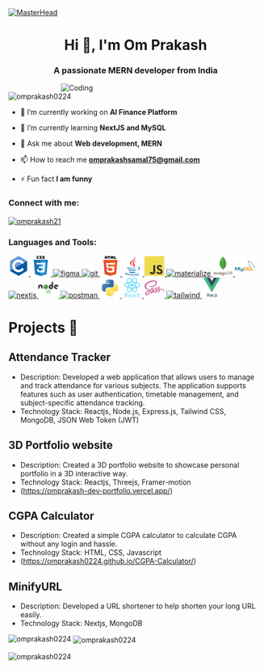 [![MasterHead](https://user-images.githubusercontent.com/86270481/214122618-1bf43327-cdef-456e-81fe-fc71a9070c07.gif)](https://rishavchanda.io)

<h1 align="center">Hi 👋, I'm Om Prakash</h1>
<h3 align="center">A passionate MERN developer from India</h3>
<img align="right" alt="Coding" width="400" src="https://i.pinimg.com/originals/c8/a8/e3/c8a8e39ae4658de1e4dc8f03af0f4792.gif">


<p align="left"> <img src="https://komarev.com/ghpvc/?username=omprakash0224&label=Profile%20views&color=0e75b6&style=flat" alt="omprakash0224" /> </p>

- 🔭 I’m currently working on **AI Finance Platform**

- 🌱 I’m currently learning **NextJS and MySQL**

- 💬 Ask me about **Web development, MERN**

- 📫 How to reach me **omprakashsamal75@gmail.com**

- ⚡ Fun fact **I am funny**

<h3 align="left">Connect with me:</h3>
<p align="left">
<a href="https://www.leetcode.com/omprakash21" target="blank"><img align="center" src="https://raw.githubusercontent.com/rahuldkjain/github-profile-readme-generator/master/src/images/icons/Social/leet-code.svg" alt="omprakash21" height="30" width="40" /></a>
</p>

<h3 align="left">Languages and Tools:</h3>
<p align="left"> <a href="https://www.cprogramming.com/" target="_blank" rel="noreferrer"> <img src="https://raw.githubusercontent.com/devicons/devicon/master/icons/c/c-original.svg" alt="c" width="40" height="40"/> </a> <a href="https://www.w3schools.com/css/" target="_blank" rel="noreferrer"> <img src="https://raw.githubusercontent.com/devicons/devicon/master/icons/css3/css3-original-wordmark.svg" alt="css3" width="40" height="40"/> </a> <a href="https://www.figma.com/" target="_blank" rel="noreferrer"> <img src="https://www.vectorlogo.zone/logos/figma/figma-icon.svg" alt="figma" width="40" height="40"/> </a> <a href="https://git-scm.com/" target="_blank" rel="noreferrer"> <img src="https://www.vectorlogo.zone/logos/git-scm/git-scm-icon.svg" alt="git" width="40" height="40"/> </a> <a href="https://www.w3.org/html/" target="_blank" rel="noreferrer"> <img src="https://raw.githubusercontent.com/devicons/devicon/master/icons/html5/html5-original-wordmark.svg" alt="html5" width="40" height="40"/> </a> <a href="https://www.java.com" target="_blank" rel="noreferrer"> <img src="https://raw.githubusercontent.com/devicons/devicon/master/icons/java/java-original.svg" alt="java" width="40" height="40"/> </a> <a href="https://developer.mozilla.org/en-US/docs/Web/JavaScript" target="_blank" rel="noreferrer"> <img src="https://raw.githubusercontent.com/devicons/devicon/master/icons/javascript/javascript-original.svg" alt="javascript" width="40" height="40"/> </a> <a href="https://materializecss.com/" target="_blank" rel="noreferrer"> <img src="https://raw.githubusercontent.com/prplx/svg-logos/5585531d45d294869c4eaab4d7cf2e9c167710a9/svg/materialize.svg" alt="materialize" width="40" height="40"/> </a> <a href="https://www.mongodb.com/" target="_blank" rel="noreferrer"> <img src="https://raw.githubusercontent.com/devicons/devicon/master/icons/mongodb/mongodb-original-wordmark.svg" alt="mongodb" width="40" height="40"/> </a> <a href="https://www.mysql.com/" target="_blank" rel="noreferrer"> <img src="https://raw.githubusercontent.com/devicons/devicon/master/icons/mysql/mysql-original-wordmark.svg" alt="mysql" width="40" height="40"/> </a> <a href="https://nextjs.org/" target="_blank" rel="noreferrer"> <img src="https://cdn.worldvectorlogo.com/logos/nextjs-2.svg" alt="nextjs" width="40" height="40"/> </a> <a href="https://nodejs.org" target="_blank" rel="noreferrer"> <img src="https://raw.githubusercontent.com/devicons/devicon/master/icons/nodejs/nodejs-original-wordmark.svg" alt="nodejs" width="40" height="40"/> </a> <a href="https://postman.com" target="_blank" rel="noreferrer"> <img src="https://www.vectorlogo.zone/logos/getpostman/getpostman-icon.svg" alt="postman" width="40" height="40"/> </a> <a href="https://www.python.org" target="_blank" rel="noreferrer"> <img src="https://raw.githubusercontent.com/devicons/devicon/master/icons/python/python-original.svg" alt="python" width="40" height="40"/> </a> <a href="https://reactjs.org/" target="_blank" rel="noreferrer"> <img src="https://raw.githubusercontent.com/devicons/devicon/master/icons/react/react-original-wordmark.svg" alt="react" width="40" height="40"/> </a> <a href="https://sass-lang.com" target="_blank" rel="noreferrer"> <img src="https://raw.githubusercontent.com/devicons/devicon/master/icons/sass/sass-original.svg" alt="sass" width="40" height="40"/> </a> <a href="https://tailwindcss.com/" target="_blank" rel="noreferrer"> <img src="https://www.vectorlogo.zone/logos/tailwindcss/tailwindcss-icon.svg" alt="tailwind" width="40" height="40"/> </a> <a href="https://vuejs.org/" target="_blank" rel="noreferrer"> <img src="https://raw.githubusercontent.com/devicons/devicon/master/icons/vuejs/vuejs-original-wordmark.svg" alt="vuejs" width="40" height="40"/> </a> </p>

# Projects 🚀
## Attendance Tracker
- Description: Developed a web application that allows users to manage and track attendance for various subjects. The application supports features such as user authentication, timetable management, and subject-specific attendance tracking.
- Technology Stack: Reactjs, Node.js, Express.js, Tailwind CSS, MongoDB, JSON Web Token (JWT)

## 3D Portfolio website
- Description: Created a 3D portfolio website to showcase personal portfolio in a 3D interactive way. 
- Technology Stack: Reactjs, Threejs, Framer-motion
- (https://omprakash-dev-portfolio.vercel.app/)

## CGPA Calculator
- Description: Created a simple CGPA calculator to calculate CGPA without any login and hassle.
- Technology Stack: HTML, CSS, Javascript
- (https://omprakash0224.github.io/CGPA-Calculator/)

## MinifyURL
- Description: Developed a URL shortener to help shorten your long URL easily.
- Technology Stack: Nextjs, MongoDB

<p><img align="left" src="https://github-readme-stats.vercel.app/api/top-langs?username=omprakash0224&show_icons=true&locale=en&layout=compact" alt="omprakash0224" /></p>

<p>&nbsp;<img align="center" src="https://github-readme-stats.vercel.app/api?username=omprakash0224&show_icons=true&locale=en" alt="omprakash0224" /></p>

<p><img align="center" src="https://github-readme-streak-stats.herokuapp.com/?user=omprakash0224&" alt="omprakash0224" /></p>


